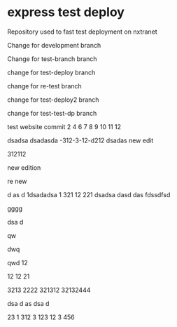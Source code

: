 # express test deploy
Repository used to fast test deployment on nxtranet

Change for development branch

Change for test-branch branch

change for test-deploy branch


change for re-test branch

change for test-deploy2 branch

change for test-test-dp branch

test website commit 2 4 6 7 8 9 10 11 12
 
dsadsa
dsadasda
-312-3-12-d212
dsadas
new edit

312112

new edition

re new

d
as
d
1dsadadsa
1
321
12
221
dsadsa
dasd
das
fdssdfsd



gggg

dsa
d

 qw
 
 dwq 
 
 qwd
 12
 
 12
 12
 21
 
3213
2222
321312
32132444



dsa
d
as
dsa
d


23
1
312
3
123
12
3
456
